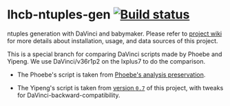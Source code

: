 # lhcb-ntuples-gen [![Build status](https://travis-ci.com/umd-lhcb/lhcb-ntuples-gen.svg?build)](https://travis-ci.com/umd-lhcb/lhcb-ntuples-gen)
ntuples generation with DaVinci and babymaker.
Please refer to [project wiki](https://umd-lhcb.github.io/lhcb-ntuples-gen/)
for more details about installation, usage, and data sources of this project.

This is a special branch for comparing DaVinci scripts made by Phoebe and
Yipeng. We use DaVinci/v36r1p2 on the lxplus7 to do the comparison.

- The Phoebe's script is taken from [Phoebe's analysis preservation](https://github.com/umd-lhcb/RDRDstRun1AnalysisPreservation/blob/master/DaVinciReco/YCandReco3.py).

- The Yipeng's script is taken from [version `0.7`](https://github.com/umd-lhcb/lhcb-ntuples-gen/tree/0.7)
  of this project, with tweaks for DaVinci-backward-compatibility.
